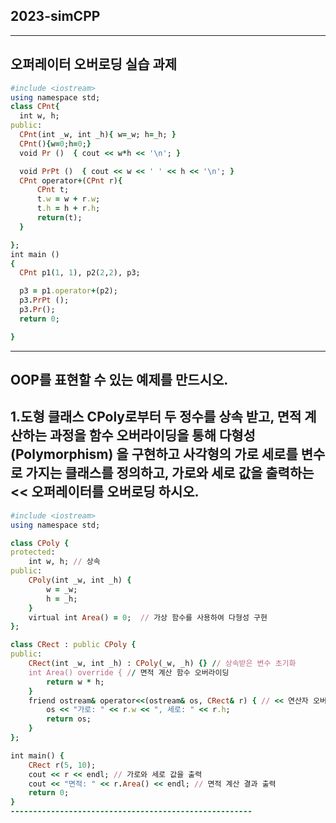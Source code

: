 ## 2023-simCPP
-------------
오퍼레이터 오버로딩 실습 과제
-------------
```ruby
#include <iostream>
using namespace std;
class CPnt{
  int w, h;
public:
  CPnt(int _w, int _h){ w=_w; h=_h; }
  CPnt(){w=0;h=0;}
  void Pr ()  { cout << w*h << '\n'; }

  void PrPt ()  { cout << w << ' ' << h << '\n'; }
  CPnt operator+(CPnt r){
      CPnt t;
      t.w = w + r.w;
      t.h = h + r.h;
      return(t);
  }

};
int main ()
{
  CPnt p1(1, 1), p2(2,2), p3;

  p3 = p1.operator+(p2);
  p3.PrPt ();
  p3.Pr();
  return 0;

}
```
----------------------------
OOP를 표현할 수 있는 예제를 만드시오.
----------------------------

1.도형 클래스 CPoly로부터 두 정수를 상속 받고, 면적 계산하는 과정을 함수 오버라이딩을 통해 다형성(Polymorphism) 을 구현하고 사각형의 가로 세로를 변수로 가지는 클래스를 정의하고, 가로와 세로 값을 출력하는 << 오퍼레이터를 오버로딩 하시오.
----------------------------
```ruby
#include <iostream>
using namespace std;

class CPoly { 
protected:
    int w, h; // 상속
public:
    CPoly(int _w, int _h) {
        w = _w;
        h = _h;
    }
    virtual int Area() = 0;  // 가상 함수를 사용하여 다형성 구현
};

class CRect : public CPoly { 
public:
    CRect(int _w, int _h) : CPoly(_w, _h) {} // 상속받은 변수 초기화
    int Area() override { // 면적 계산 함수 오버라이딩
        return w * h;
    }
    friend ostream& operator<<(ostream& os, CRect& r) { // << 연산자 오버로딩
        os << "가로: " << r.w << ", 세로: " << r.h;
        return os;
    }
};

int main() {
    CRect r(5, 10); 
    cout << r << endl; // 가로와 세로 값을 출력
    cout << "면적: " << r.Area() << endl; // 면적 계산 결과 출력
    return 0;
}
------------------------------------------------------
